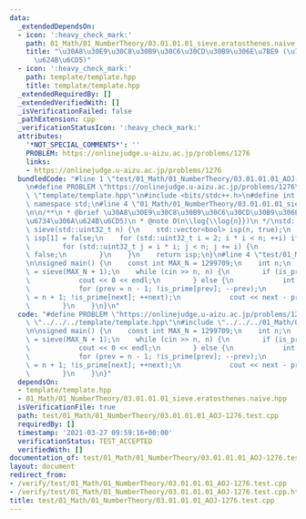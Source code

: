 ```yaml
---
data:
  _extendedDependsOn:
  - icon: ':heavy_check_mark:'
    path: 01_Math/01_NumberTheory/03.01.01.01_sieve.eratosthenes.naive.hpp
    title: "\u30A8\u30E9\u30C8\u30B9\u30C6\u30CD\u30B9\u306E\u7BE9 (\u7D20\u6734\u306A\
      \u624B\u6CD5)"
  - icon: ':heavy_check_mark:'
    path: template/template.hpp
    title: template/template.hpp
  _extendedRequiredBy: []
  _extendedVerifiedWith: []
  _isVerificationFailed: false
  _pathExtension: cpp
  _verificationStatusIcon: ':heavy_check_mark:'
  attributes:
    '*NOT_SPECIAL_COMMENTS*': ''
    PROBLEM: https://onlinejudge.u-aizu.ac.jp/problems/1276
    links:
    - https://onlinejudge.u-aizu.ac.jp/problems/1276
  bundledCode: "#line 1 \"test/01_Math/01_NumberTheory/03.01.01.01_AOJ-1276.test.cpp\"\
    \n#define PROBLEM \"https://onlinejudge.u-aizu.ac.jp/problems/1276\"\n#line 1\
    \ \"template/template.hpp\"\n#include <bits/stdc++.h>\n#define int int64_t\nusing\
    \ namespace std;\n#line 4 \"01_Math/01_NumberTheory/03.01.01.01_sieve.eratosthenes.naive.hpp\"\
    \n\n/**\n * @brief \u30A8\u30E9\u30C8\u30B9\u30C6\u30CD\u30B9\u306E\u7BE9 (\u7D20\
    \u6734\u306A\u624B\u6CD5)\n * @note O(n\\log{\\log{n}})\n */\nstd::vector<bool>\
    \ sieve(std::uint32_t n) {\n    std::vector<bool> isp(n, true);\n    isp[0] =\
    \ isp[1] = false;\n    for (std::uint32_t i = 2; i * i < n; ++i) if (isp[i]) {\n\
    \        for (std::uint32_t j = i * i; j < n; j += i) {\n            isp[j] =\
    \ false;\n        }\n    }\n    return isp;\n}\n#line 4 \"test/01_Math/01_NumberTheory/03.01.01.01_AOJ-1276.test.cpp\"\
    \n\nsigned main() {\n    const int MAX_N = 1299709;\n    int n;\n    auto is_prime\
    \ = sieve(MAX_N + 1);\n    while (cin >> n, n) {\n        if (is_prime[n]) {\n\
    \            cout << 0 << endl;\n        } else {\n            int prev, next;\n\
    \            for (prev = n - 1; !is_prime[prev]; --prev);\n            for (next\
    \ = n + 1; !is_prime[next]; ++next);\n            cout << next - prev << endl;\n\
    \        }\n    }\n}\n"
  code: "#define PROBLEM \"https://onlinejudge.u-aizu.ac.jp/problems/1276\"\n#include\
    \ \"../../../template/template.hpp\"\n#include \"../../../01_Math/01_NumberTheory/03.01.01.01_sieve.eratosthenes.naive.hpp\"\
    \n\nsigned main() {\n    const int MAX_N = 1299709;\n    int n;\n    auto is_prime\
    \ = sieve(MAX_N + 1);\n    while (cin >> n, n) {\n        if (is_prime[n]) {\n\
    \            cout << 0 << endl;\n        } else {\n            int prev, next;\n\
    \            for (prev = n - 1; !is_prime[prev]; --prev);\n            for (next\
    \ = n + 1; !is_prime[next]; ++next);\n            cout << next - prev << endl;\n\
    \        }\n    }\n}"
  dependsOn:
  - template/template.hpp
  - 01_Math/01_NumberTheory/03.01.01.01_sieve.eratosthenes.naive.hpp
  isVerificationFile: true
  path: test/01_Math/01_NumberTheory/03.01.01.01_AOJ-1276.test.cpp
  requiredBy: []
  timestamp: '2021-03-27 09:59:16+00:00'
  verificationStatus: TEST_ACCEPTED
  verifiedWith: []
documentation_of: test/01_Math/01_NumberTheory/03.01.01.01_AOJ-1276.test.cpp
layout: document
redirect_from:
- /verify/test/01_Math/01_NumberTheory/03.01.01.01_AOJ-1276.test.cpp
- /verify/test/01_Math/01_NumberTheory/03.01.01.01_AOJ-1276.test.cpp.html
title: test/01_Math/01_NumberTheory/03.01.01.01_AOJ-1276.test.cpp
---
```

